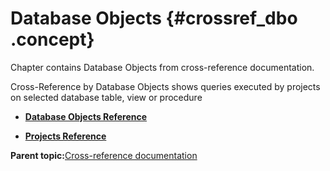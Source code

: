 # Database Objects {#crossref_dbo .concept}

Chapter contains Database Objects from cross-reference documentation.

Cross-Reference by Database Objects shows queries executed by projects on selected database table, view or procedure

-   **[Database Objects Reference](../../../../../modules/demo_Enterprise/dita/crossref/dbo/dboRef/DBO_ref.md)**  

-   **[Projects Reference](../../../../../modules/demo_Enterprise/dita/crossref/dbo/projsRef/DBO_projsRef.md)**  


**Parent topic:**[Cross-reference documentation](../../../../../modules/demo_Enterprise/dita/crossref/crossref.md)


